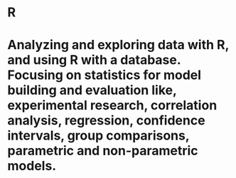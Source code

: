 # R
# Analyzing and exploring data with R, and using R with a database. Focusing on statistics for model building and evaluation like, experimental research, correlation analysis, regression, confidence intervals, group comparisons, parametric and non-parametric models.
